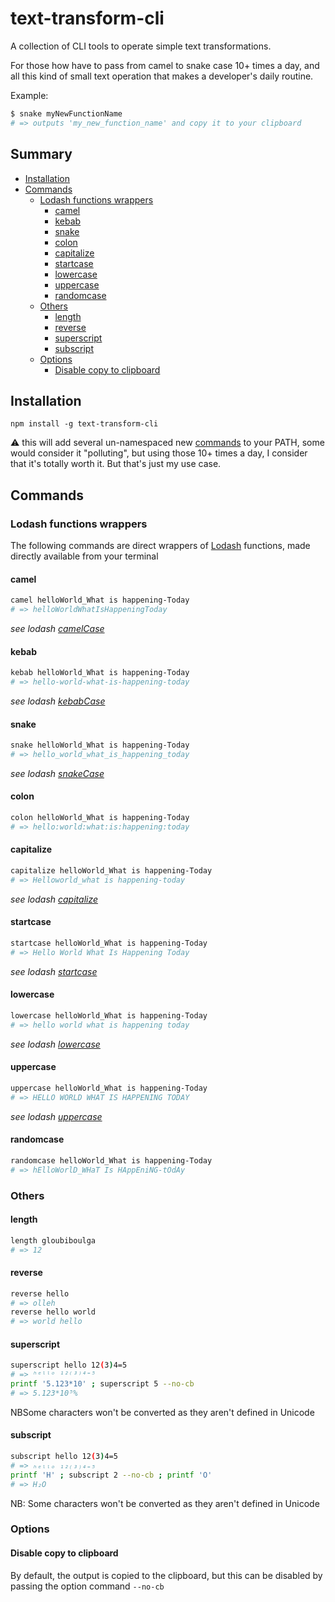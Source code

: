 # text-transform-cli
A collection of CLI tools to operate simple text transformations.

For those how have to pass from camel to snake case 10+ times a day, and all this kind of small text operation that makes a developer's daily routine.

Example:
```sh
$ snake myNewFunctionName
# => outputs 'my_new_function_name' and copy it to your clipboard
```

## Summary

<!-- START doctoc generated TOC please keep comment here to allow auto update -->
<!-- DON'T EDIT THIS SECTION, INSTEAD RE-RUN doctoc TO UPDATE -->


- [Installation](#installation)
- [Commands](#commands)
  - [Lodash functions wrappers](#lodash-functions-wrappers)
    - [camel](#camel)
    - [kebab](#kebab)
    - [snake](#snake)
    - [colon](#colon)
    - [capitalize](#capitalize)
    - [startcase](#startcase)
    - [lowercase](#lowercase)
    - [uppercase](#uppercase)
    - [randomcase](#randomcase)
  - [Others](#others)
    - [length](#length)
    - [reverse](#reverse)
    - [superscript](#superscript)
    - [subscript](#subscript)
  - [Options](#options)
    - [Disable copy to clipboard](#disable-copy-to-clipboard)

<!-- END doctoc generated TOC please keep comment here to allow auto update -->

## Installation
```
npm install -g text-transform-cli
```
:warning: this will add several un-namespaced new [commands](#commands) to your PATH, some would consider it "polluting", but using those 10+ times a day, I consider that it's totally worth it. But that's just my use case.

## Commands

### Lodash functions wrappers
The following commands are direct wrappers of [Lodash](http://lodash.com) functions, made directly available from your terminal

#### camel
```sh
camel helloWorld_What is happening-Today
# => helloWorldWhatIsHappeningToday
```
*see lodash [camelCase](http://lodash.com/docs#camelCase)*

#### kebab
```sh
kebab helloWorld_What is happening-Today
# => hello-world-what-is-happening-today
```
*see lodash [kebabCase](http://lodash.com/docs#kebabCase)*

#### snake
```sh
snake helloWorld_What is happening-Today
# => hello_world_what_is_happening_today
```
*see lodash [snakeCase](http://lodash.com/docs#snakeCase)*

#### colon
```sh
colon helloWorld_What is happening-Today
# => hello:world:what:is:happening:today
```

#### capitalize
```sh
capitalize helloWorld_What is happening-Today
# => Helloworld_what is happening-today
```
*see lodash [capitalize](http://lodash.com/docs#capitalize)*

#### startcase
```sh
startcase helloWorld_What is happening-Today
# => Hello World What Is Happening Today
```
*see lodash [startcase](http://lodash.com/docs#startcase)*

#### lowercase
```sh
lowercase helloWorld_What is happening-Today
# => hello world what is happening today
```
*see lodash  [lowercase](http://lodash.com/docs#lowerCase)*

#### uppercase
```sh
uppercase helloWorld_What is happening-Today
# => HELLO WORLD WHAT IS HAPPENING TODAY
```
*see lodash  [uppercase](http://lodash.com/docs#upperCase)*

#### randomcase
```sh
randomcase helloWorld_What is happening-Today
# => hElloWorlD_WHaT Is HAppEniNG-tOdAy
```

### Others
#### length
```sh
length gloubiboulga
# => 12
```

#### reverse
```sh
reverse hello
# => olleh
reverse hello world
# => world hello
```

#### superscript
```sh
superscript hello 12(3)4=5
# => ʰᵉˡˡᵒ ¹²⁽³⁾⁴⁼⁵
printf '5.123*10' ; superscript 5 --no-cb
# => 5.123*10⁵%
```
NBSome characters won't be converted as they aren't defined in Unicode

#### subscript
```sh
subscript hello 12(3)4=5
# => ₕₑₗₗₒ ₁₂₍₃₎₄₌₅
printf 'H' ; subscript 2 --no-cb ; printf 'O'
# => H₂O
```
NB: Some characters won't be converted as they aren't defined in Unicode

### Options
#### Disable copy to clipboard
By default, the output is copied to the clipboard, but this can be disabled by passing the option command `--no-cb`
